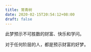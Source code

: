 ```yaml
---
title: 常青树
date: 2020-02-15T20:54:12+08:00
draft: false
---
```


此梦预示不可胜数的财富、快乐和学问。

对于任何阶层的人，都是预示财富的好梦。

